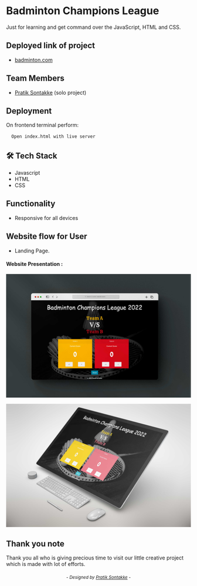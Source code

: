 
# Badminton Champions League  

Just for learning and get command over the JavaScript, HTML and CSS.

## Deployed link of project
- <a href="https://stirring-gaufre-2d7cb5.netlify.app/">badminton.com </a>

## Team Members

<ul>
  <li><a href="https://github.com/pratiksontakke">Pratik Sontakke</a> (solo project)</li>
</ul>


## Deployment

On frontend terminal perform:

```bash
  Open index.html with live server
```



## 🛠 Tech Stack

- Javascript
- HTML
- CSS

## Functionality

- Responsive for all devices

## Website flow for User

- Landing Page.

#### Website Presentation :
![badminton-webite](./assets/readme/01.jpg)

![badminton-webite](./assets/readme/02.jpg)


## Thank you note
Thank you all who is giving precious time to visit our little creative project which is made with lot of efforts.

_<p align="center"><sub>- Designed by <a href="https://github.com/pratiksontakke">Pratik Sontakke</a> -</sub></p>_